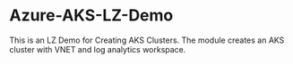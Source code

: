 # Azure-AKS-LZ-Demo
This is an LZ Demo for Creating AKS Clusters. The module creates an AKS cluster with VNET and log analytics workspace. 
